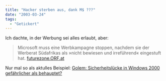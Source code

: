 ```yaml
---
title: "Hacker sterben aus, dank M$ ???"
date: "2003-03-24"
tags:
  - "Getickert"
---
```


Ich dachte, in der Werbung sei alles erlaubt, aber:

> Microsoft muss eine Werbkampagne stoppen, nachdem sie der Werberat Südafrikas als »nicht bewiesen und irreführend« eingestuft hat.
> [futurezone.ORF.at](http://futurezone.orf.at/futurezone.orf?read=detail&id=151426&channel=1 "futurezone.ORF.at")

Nur mal so als aktulles Beispiel: [Golem: Sicherheitslücke in Windows 2000 gefährlicher als behauptet?](http://www.golem.de/0303/24679.html "Golem.de")

